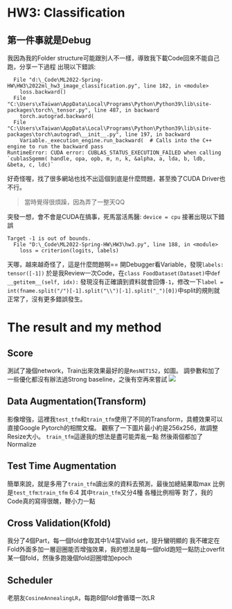 # HW3: Classification
## 第一件事就是Debug
我因為我的Folder structure可能跟別人不一樣，導致我下載Code回來不能自己跑，分享一下過程
出現以下錯誤:
```
  File "d:\_Code\ML2022-Spring-HW\HW3\2022ml_hw3_image_classification.py", line 182, in <module>
    loss.backward()
  File "C:\Users\xTaiwan\AppData\Local\Programs\Python\Python39\lib\site-packages\torch\_tensor.py", line 487, in backward
    torch.autograd.backward(
  File "C:\Users\xTaiwan\AppData\Local\Programs\Python\Python39\lib\site-packages\torch\autograd\__init__.py", line 197, in backward
    Variable._execution_engine.run_backward(  # Calls into the C++ engine to run the backward pass
RuntimeError: CUDA error: CUBLAS_STATUS_EXECUTION_FAILED when calling `cublasSgemm( handle, opa, opb, m, n, k, &alpha, a, lda, b, ldb, &beta, c, ldc)`
```
好奇怪喔，找了很多網站也找不出這個到底是什麼問題，甚至換了CUDA Driver也不行。

> 當時覺得很煩躁，因為弄了一整天QQ
> 
突發一想，會不會是CUDA在搞事，死馬當活馬醫:
`device = cpu`
接著出現以下錯誤
```
Target -1 is out of bounds.
  File "D:\_Code\ML2022-Spring-HW\HW3\hw3.py", line 188, in <module>
    loss = criterion(logits, labels)
```
天哪，越來越奇怪了，這是什麼問題啊==
開Debugger看Variable，發現`labels: tensor([-1])`
於是我Review一次Code，在`class FoodDataset(Dataset)`中`def __getitem__(self, idx):`
發現沒有正確讀到資料就會回傳`-1`，修改一下`label = int(fname.split("/")[-1].split("\\")[-1].split("_")[0])`中split的規則就正常了，沒有更多錯誤發生。

# The result and my method
## Score
測試了幾個network，Train出來效果最好的是`ResNET152`，如圖。
調參數和加了一些優化都沒有辦法過Strong baseline，之後有空再來嘗試
![](https://i.imgur.com/4RskXQp.png)

## Data Augmentation(Transform)
影像增強，這裡我`test_tfm`和`train_tfm`使用了不同的Transform，具體效果可以直接Google Pytorch的相關文檔。
觀察了一下圖片最小約是256x256，故調整Resize大小。
`train_tfm`這邊我的想法是盡可能弄亂一點
然後兩個都加了Normalize

## Test Time Augmentation
簡單來說，就是多用了`train_tfm`讀出來的資料去預測，最後加總結果取max
比例是`test_tfm`:`train_tfm` 6:4
其中`train_tfm`又分4種 各種比例相等
對了，我的Code真的寫得很醜，鞭小力一點

## Cross Validation(Kfold)
我分了4個Part，每一個fold會取其中1/4當Valid set，提升蠻明顯的
我不確定在Fold外面多加一層迴圈能否增強效果，我的想法是每一個fold跑短一點防止overfit某一個fold，然後多跑幾個fold迴圈增加epoch

## Scheduler
老朋友`CosineAnnealingLR`，每跑8個fold會循環一次LR

